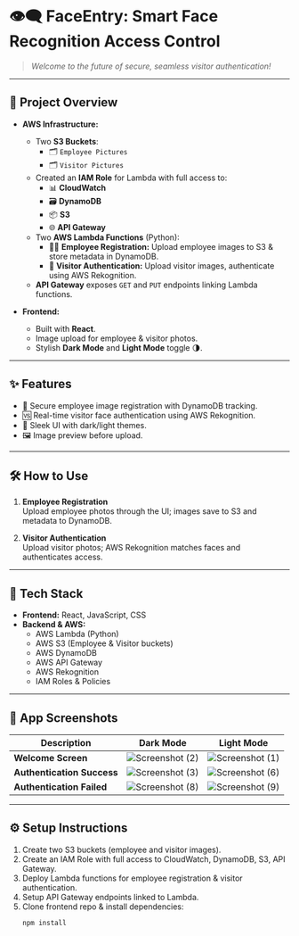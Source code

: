 
# 👁️‍🗨️ **FaceEntry: Smart Face Recognition Access Control**

> _Welcome to the future of secure, seamless visitor authentication!_

---

## 🚀 **Project Overview**

- **AWS Infrastructure:**
  - Two **S3 Buckets**:
    - 🗂️ `Employee Pictures`
    - 🗂️ `Visitor Pictures`
  - Created an **IAM Role** for Lambda with full access to:
    - 📊 **CloudWatch**
    - 🗃️ **DynamoDB**
    - 📦 **S3**
    - 🌐 **API Gateway**
  - Two **AWS Lambda Functions** (Python):
    - 🧑‍💼 **Employee Registration:** Upload employee images to S3 & store metadata in DynamoDB.
    - 🚪 **Visitor Authentication:** Upload visitor images, authenticate using AWS Rekognition.
  - **API Gateway** exposes `GET` and `PUT` endpoints linking Lambda functions.

- **Frontend:**
  - Built with **React**.
  - Image upload for employee & visitor photos.
  - Stylish **Dark Mode** and **Light Mode** toggle 🌗.

---

## ✨ **Features**

- 🔐 Secure employee image registration with DynamoDB tracking.
- 🆚 Real-time visitor face authentication using AWS Rekognition.
- 🎨 Sleek UI with dark/light themes.
- 🖼️ Image preview before upload.

---

## 🛠️ **How to Use**

1. **Employee Registration**  
   Upload employee photos through the UI; images save to S3 and metadata to DynamoDB.

2. **Visitor Authentication**  
   Upload visitor photos; AWS Rekognition matches faces and authenticates access.

---

## 🧰 **Tech Stack**

- **Frontend:** React, JavaScript, CSS  
- **Backend & AWS:**  
  - AWS Lambda (Python)  
  - AWS S3 (Employee & Visitor buckets)  
  - AWS DynamoDB  
  - AWS API Gateway  
  - AWS Rekognition  
  - IAM Roles & Policies

---
## 📸 App Screenshots

| Description                      | Dark Mode                                   | Light Mode                                  |
|---------------------------------|--------------------------------------------|---------------------------------------------|
| **Welcome Screen**               | ![Screenshot (2)](https://github.com/user-attachments/assets/f8a55cd8-e114-412b-b7c2-595fa91a24ed)| ![Screenshot (1)](https://github.com/user-attachments/assets/0dac63f8-b984-4df7-85df-9b88f1c20183)|
| **Authentication Success**       | ![Screenshot (3)](https://github.com/user-attachments/assets/96cadc02-ab5a-429d-9469-baf940854c95)| ![Screenshot (6)](https://github.com/user-attachments/assets/79e48f5b-c78b-448e-8e84-8e99d383e139)|
| **Authentication Failed**        | ![Screenshot (8)](https://github.com/user-attachments/assets/e2900240-11e7-4efb-9ce5-aec7ce16d05c)| ![Screenshot (9)](https://github.com/user-attachments/assets/0b98a402-c29e-43d4-a619-6e76bfc0033b)|

---

## ⚙️ **Setup Instructions**

1. Create two S3 buckets (employee and visitor images).
2. Create an IAM Role with full access to CloudWatch, DynamoDB, S3, API Gateway.
3. Deploy Lambda functions for employee registration & visitor authentication.
4. Setup API Gateway endpoints linked to Lambda.
5. Clone frontend repo & install dependencies:
   ```bash
   npm install
